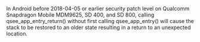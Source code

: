 In Android before 2018-04-05 or earlier security patch level on Qualcomm Snapdragon Mobile MDM9625, SD 400, and SD 800, calling qsee_app_entry_return() without first calling qsee_app_entry() will cause the stack to be restored to an older state resulting in a return to an unexpected location.